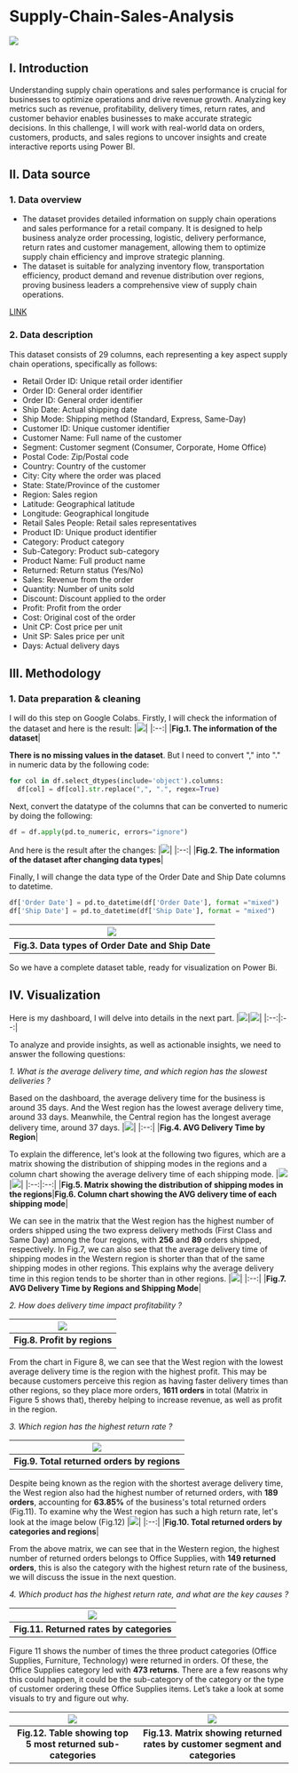 # Supply-Chain-Sales-Analysis
![](https://encrypted-tbn0.gstatic.com/images?q=tbn:ANd9GcQV3uPk2xiUlQhYif4MdzHCc6MwsIuz-_2jBA&s)

## I. Introduction
Understanding supply chain operations and sales performance is crucial for businesses to optimize operations and drive revenue growth. Analyzing key metrics such as revenue, profitability, delivery times, return rates, and customer behavior enables businesses to make accurate strategic decisions. In this challenge, I will work with real-world data on orders, customers, products, and sales regions to uncover insights and create interactive reports using Power BI.

## II. Data source
### 1. Data overview
- The dataset provides detailed information on supply chain operations and sales performance for a retail company. It is designed to help business analyze order processing, logistic, delivery performance, return rates and customer management, allowing them to optimize supply chain efficiency and improve strategic planning.
- The dataset is suitable for analyzing inventory flow, transportation efficiency, product demand and revenue distribution over regions, proving business leaders a comprehensive view of supply chain operations.
  
[LINK](https://docs.google.com/spreadsheets/d/1jNIom306z4gm8cLu3iBu1ocqfrczYac9/edit?gid=1597858120#gid=1597858120)

### 2. Data description
This dataset consists of 29 columns, each representing a key aspect supply chain operations, specifically as follows:
- Retail Order ID: Unique retail order identifier
- Order ID: General order identifier
- Order ID: General order identifier
- Ship Date: Actual shipping date
- Ship Mode: Shipping method (Standard, Express, Same-Day)
- Customer ID: Unique customer identifier
- Customer Name: Full name of the customer
- Segment: Customer segment (Consumer, Corporate, Home Office)
- Postal Code: Zip/Postal code
- Country: Country of the customer
- City: City where the order was placed
- State: State/Province of the customer
- Region: Sales region
- Latitude: Geographical latitude
- Longitude: Geographical longitude
- Retail Sales People: Retail sales representatives
- Product ID: Unique product identifier
- Category: Product category
- Sub-Category: Product sub-category
- Product Name: Full product name
- Returned: Return status (Yes/No)
- Sales: Revenue from the order
- Quantity: Number of units sold
- Discount: Discount applied to the order
- Profit: Profit from the order
- Cost: Original cost of the order
- Unit CP: Cost price per unit
- Unit SP: Sales price per unit
- Days: Actual delivery days

## III. Methodology
### 1. Data preparation & cleaning
I will do this step on Google Colabs. Firstly, I will check the information of the dataset and here is the result:
|![](images/fig.1.png)|
|:--:|
|**Fig.1. The information of the dataset**|

**There is no missing values in the dataset**. But I need to convert "," into "." in numeric data by the following code:
```python
for col in df.select_dtypes(include='object').columns:
  df[col] = df[col].str.replace(",", ".", regex=True)
```
Next, convert the datatype of the columns that can be converted to numeric by doing the following:
```python
df = df.apply(pd.to_numeric, errors="ignore")
```
And here is the result after the changes:
|![](images/fig.2.png)|
|:--:|
|**Fig.2. The information of the dataset after changing data types**|

Finally, I will change the data type of the Order Date and Ship Date columns to datetime.
```python
df['Order Date'] = pd.to_datetime(df['Order Date'], format ="mixed")
df['Ship Date'] = pd.to_datetime(df['Ship Date'], format = "mixed")
```
|![](images/fig.3.png)|
|:--:|
|**Fig.3. Data types of Order Date and Ship Date**|

So we have a complete dataset table, ready for visualization on Power Bi.

## IV. Visualization
Here is my dashboard, I will delve into details in the next part.
|![](images/fig.4.png)|![](images/fig.5.png)|
|:--:|:--:|

To analyze and provide insights, as well as actionable insights, we need to answer the following questions:

*1. What is the average delivery time, and which region has the slowest deliveries ?*
   
Based on the dashboard, the average delivery time for the business is around 35 days. And the West region has the lowest average delivery time, around 33 days. Meanwhile, the Central region has the longest average delivery time, around 37 days.
|![](images/fig.6.png)|
|:--:|
|**Fig.4. AVG Delivery Time by Region**|

To explain the difference, let's look at the following two figures, which are a matrix showing the distribution of shipping modes in the regions and a column chart showing the average delivery time of each shipping mode.
|![](images/fig.7.png)|![](images/fig.8.png)|
|:--:|:--:|
|**Fig.5. Matrix showing the distribution of shipping modes in the regions**|**Fig.6. Column chart showing the AVG delivery time of each shipping mode**|

We can see in the matrix that the West region has the highest number of orders shipped using the two express delivery methods (First Class and Same Day) among the four regions, with **256** and **89** orders shipped, respectively. In Fig.7, we can also see that the average delivery time of shipping modes in the Western region is shorter than that of the same shipping modes in other regions. This explains why the average delivery time in this region tends to be shorter than in other regions.
|![](images/fig.10.png)|
|:--:|
|**Fig.7. AVG Delivery Time by Regions and Shipping Mode**|

*2. How does delivery time impact profitability ?*

|![](images/fig.9.png)|
|:--:|
|**Fig.8. Profit by regions**|

From the chart in Figure 8, we can see that the West region with the lowest average delivery time is the region with the highest profit. This may be because customers perceive this region as having faster delivery times than other regions, so they place more orders, **1611 orders** in total (Matrix in Figure 5 shows that), thereby helping to increase revenue, as well as profit in the region.

*3. Which region has the highest return rate ?*

|![](images/fig.11.png)|
|:--:|
|**Fig.9. Total returned orders by regions**|

Despite being known as the region with the shortest average delivery time, the West region also had the highest number of returned orders, with **189 orders**, accounting for **63.85%** of the business's total returned orders (Fig.11). To examine why the West region has such a high return rate, let's look at the image below (Fig.12)
|![](images/fig.13.png)|
|:--:|
|**Fig.10. Total returned orders by categories and regions**|

From the above matrix, we can see that in the Western region, the highest number of returned orders belongs to Office Supplies, with **149 returned orders**, this is also the category with the highest return rate of the business, we will discuss the issue in the next question.

*4. Which product has the highest return rate, and what are the key causes ?*

|![](images/fig.14.png)|
|:--:|
|**Fig.11. Returned rates by categories**|

Figure 11 shows the number of times the three product categories (Office Supplies, Furniture, Technology) were returned in orders. Of these, the Office Supplies category led with **473 returns**. There are a few reasons why this could happen, it could be the sub-category of the category or the type of customer ordering these Office Supplies items. Let’s take a look at some visuals to try and figure out why.

|![](images/fig.15.png)|![](images/fig.16.png)|
|:--:|:--:|
|**Fig.12. Table showing top 5 most returned sub-categories**|**Fig.13. Matrix showing returned rates by customer segment and categories**|
